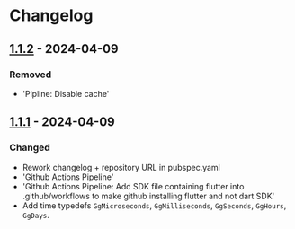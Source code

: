 # Changelog

## [1.1.2] - 2024-04-09

### Removed

- 'Pipline: Disable cache'

## [1.1.1] - 2024-04-09

### Changed

- Rework changelog + repository URL in pubspec.yaml
- 'Github Actions Pipeline'
- 'Github Actions Pipeline: Add SDK file containing flutter into .github/workflows to make github installing flutter and not dart SDK'
- Add time typedefs `GgMicroseconds`, `GgMilliseconds`, `GgSeconds`,
`GgHours`, `GgDays`.

[1.1.2]: https://github.com/inlavigo/gg_typedefs/compare/1.1.1...1.1.2
[1.1.1]: https://github.com/inlavigo/gg_typedefs/tag/%tag
